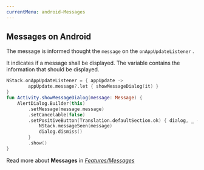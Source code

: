 ```yaml
---
currentMenu: android-Messages
---
```


## Messages on Android

The message is informed thought the `message` on the `onAppUpdateListener` . 

It indicates if a message shall be displayed. The variable contains the information that should be displayed.

```kotlin
NStack.onAppUpdateListener = { appUpdate ->
        appUpdate.message?.let { showMessageDialog(it) }
}
fun Activity.showMessageDialog(message: Message) {
    AlertDialog.Builder(this)
        .setMessage(message.message)
        .setCancelable(false)
        .setPositiveButton(Translation.defaultSection.ok) { dialog, _ ->
            NStack.messageSeen(message)
            dialog.dismiss()
        }
        .show()
}
```

Read more about **Messages** in [*Features/Messages*](../../features/messages.html)